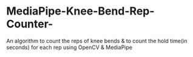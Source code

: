 # MediaPipe-Knee-Bend-Rep-Counter-
An algorithm to count the reps of knee bends &amp; to count the hold time(in seconds) for each rep using OpenCV &amp; MediaPipe
